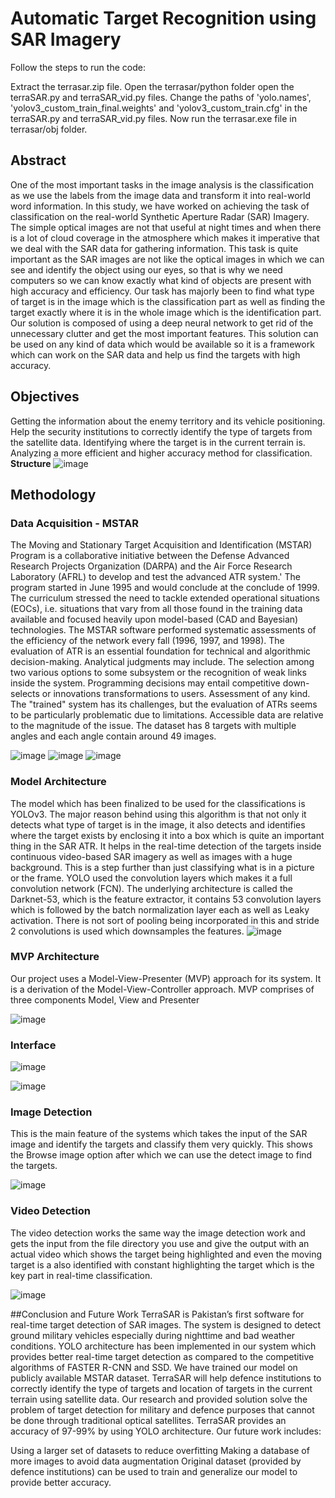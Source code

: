# Automatic Target Recognition using SAR Imagery
Follow the steps to run the code:

Extract the terrasar.zip file.
Open the terrasar/python folder open the terraSAR.py and terraSAR_vid.py files.
Change the paths of 'yolo.names', 'yolov3_custom_train_final.weights' and 'yolov3_custom_train.cfg' in the terraSAR.py and terraSAR_vid.py files.
Now run the terrasar.exe file in terrasar/obj folder.

## Abstract
One of the most important tasks in the image analysis is the classification as we use the labels from the image data and transform it into real-world word information. In this study, we have worked on achieving the task of classification on the real-world Synthetic Aperture Radar (SAR) Imagery. The simple optical images are not that useful at night times and when there is a lot of cloud coverage in the atmosphere which makes it imperative that we deal with the SAR data for gathering information. This task is quite important as the SAR images are not like the optical images in which we can see and identify the object using our eyes, so that is why we need computers so we can know exactly what kind of objects are present with high accuracy and efficiency. Our task has majorly been to find what type of target is in the image which is the classification part as well as finding the target exactly where it is in the whole image which is the identification part. Our solution is composed of using a deep neural network to get rid of the unnecessary clutter and get the most important features. This solution can be used on any kind of data which would be available so it is a framework which can work on the SAR data and help us find the targets with high accuracy.

## Objectives
Getting the information about the enemy territory and its vehicle positioning.
Help the security institutions to correctly identify the type of targets from the satellite data.
Identifying where the target is in the current terrain is.
Analyzing a more efficient and higher accuracy method for classification.
**Structure**
![image](https://github.com/user-attachments/assets/98686a8c-a61d-4f28-9923-2493d6550932)


## Methodology
### Data Acquisition - MSTAR
The Moving and Stationary Target Acquisition and Identification (MSTAR) Program is a collaborative initiative between the Defense Advanced Research Projects Organization (DARPA) and the Air Force Research Laboratory (AFRL) to develop and test the advanced ATR system.' The program started in June 1995 and would conclude at the conclude of 1999. The curriculum stressed the need to tackle extended operational situations (EOCs), i.e. situations that vary from all those found in the training data available and focused heavily upon model-based (CAD and Bayesian) technologies. The MSTAR software performed systematic assessments of the efficiency of the network every fall (1996, 1997, and 1998). The evaluation of ATR is an essential foundation for technical and algorithmic decision-making. Analytical judgments may include. The selection among two various options to some subsystem or the recognition of weak links inside the system. Programming decisions may entail competitive down-selects or innovations transformations to users. Assessment of any kind. The "trained" system has its challenges, but the evaluation of ATRs seems to be particularly problematic due to limitations. Accessible data are relative to the magnitude of the issue. The dataset has 8 targets with multiple angles and each angle contain around 49 images.

![image](https://github.com/user-attachments/assets/89a0d33b-7564-41fd-bf49-e62ee01596e6)
![image](https://github.com/user-attachments/assets/920b24a1-b58a-45a5-abea-44269439d71c)
![image](https://github.com/user-attachments/assets/4f335a4d-e5ad-4717-aa03-da1f5b7f12b1)



### Model Architecture
The model which has been finalized to be used for the classifications is YOLOv3. The major reason behind using this algorithm is that not only it detects what type of target is in the image, it also detects and identifies where the target exists by enclosing it into a box which is quite an important thing in the SAR ATR. It helps in the real-time detection of the targets inside continuous video-based SAR imagery as well as images with a huge background. This is a step further than just classifying what is in a picture or the frame. YOLO used the convolution layers which makes it a full convolution network (FCN). The underlying architecture is called the Darknet-53, which is the feature extractor, it contains 53 convolution layers which is followed by the batch normalization layer each as well as Leaky activation. There is not sort of pooling being incorporated in this and stride 2 convolutions is used which downsamples the features.
![image](https://github.com/user-attachments/assets/2dbbc027-3246-4c2b-916b-9d6489b2ac5d)




### MVP Architecture
Our project uses a Model-View-Presenter (MVP) approach for its system. It is a derivation of the Model-View-Controller approach. MVP comprises of three components Model, View and Presenter

![image](https://github.com/user-attachments/assets/0e2c34f3-9377-4d71-8675-cd1df9ab96eb)


### Interface
![image](https://github.com/user-attachments/assets/f7b2200c-1442-4c2c-86fb-209dcd7dcad5)


![image](https://github.com/user-attachments/assets/979b53c5-b01b-46f6-9229-1dc4a0037858)


### Image Detection
This is the main feature of the systems which takes the input of the SAR image and identify the targets and classify them very quickly. This shows the Browse image option after which we can use the detect image to find the targets.

![image](https://github.com/user-attachments/assets/fe14bb50-97d4-4744-8229-3b056ac9b009)


### Video Detection
The video detection works the same way the image detection work and gets the input from the file directory you use and give the output with an actual video which shows the target being highlighted and even the moving target is a also identified with constant highlighting the target which is the key part in real-time classification.

![image](https://github.com/user-attachments/assets/8de06bbb-99de-477a-a8ef-c0d0a03be239)


##Conclusion and Future Work
TerraSAR is Pakistan’s first software for real-time target detection of SAR images. The system is designed to detect ground military vehicles especially during nighttime and bad weather conditions. YOLO architecture has been implemented in our system which provides better real-time target detection as compared to the competitive algorithms of FASTER R-CNN and SSD. We have trained our model on publicly available MSTAR dataset. TerraSAR will help defence institutions to correctly identify the type of targets and location of targets in the current terrain using satellite data. Our research and provided solution solve the problem of target detection for military and defence purposes that cannot be done through traditional optical satellites. TerraSAR provides an accuracy of 97-99% by using YOLO architecture. Our future work includes:

Using a larger set of datasets to reduce overfitting
Making a database of more images to avoid data augmentation
Original dataset (provided by defence institutions) can be used to train and generalize our model to provide better accuracy.
